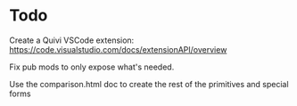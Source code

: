 # Todo

Create a Quivi VSCode extension:
https://code.visualstudio.com/docs/extensionAPI/overview

Fix pub mods to only expose what's needed.

Use the comparison.html doc to create the rest of the primitives and special forms
